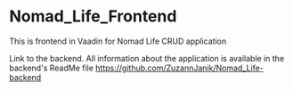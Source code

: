 # Nomad_Life_Frontend
This is frontend in Vaadin for Nomad Life CRUD application

Link to the backend. All information about the application is available in the backend's ReadMe file
https://github.com/ZuzannJanik/Nomad_Life-backend

